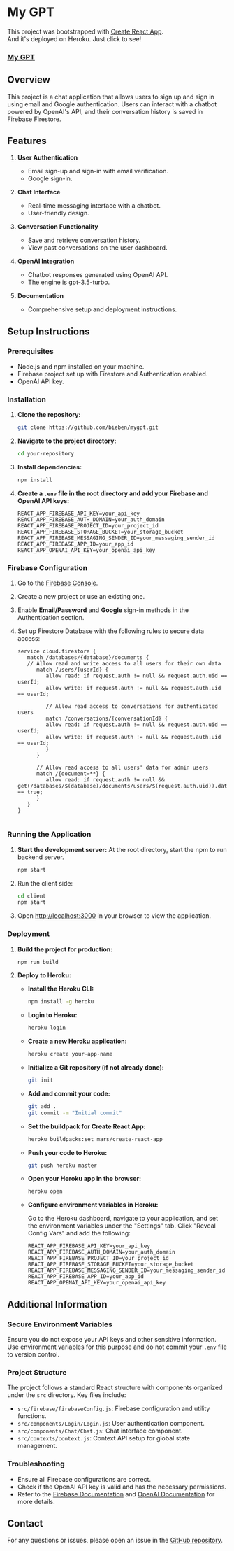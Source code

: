 # My GPT
This project was bootstrapped with [Create React App](https://github.com/facebook/create-react-app).  
And it's deployed on Heroku. Just click to see!
### [My GPT](https://my-gpt-client-aa4f34b370ff.herokuapp.com/)



## Overview

This project is a chat application that allows users to sign up and sign in using email and Google authentication. Users can interact with a chatbot powered by OpenAI's API, and their conversation history is saved in Firebase Firestore.

## Features

1. **User Authentication**
   - Email sign-up and sign-in with email verification.
   - Google sign-in.

2. **Chat Interface**
   - Real-time messaging interface with a chatbot.
   - User-friendly design.

3. **Conversation Functionality**
   - Save and retrieve conversation history.
   - View past conversations on the user dashboard.

4. **OpenAI Integration**
   - Chatbot responses generated using OpenAI API.
   - The engine is gpt-3.5-turbo.

5. **Documentation**
   - Comprehensive setup and deployment instructions.

## Setup Instructions

### Prerequisites

- Node.js and npm installed on your machine.
- Firebase project set up with Firestore and Authentication enabled.
- OpenAI API key.

### Installation

1. **Clone the repository:**

   ```bash
   git clone https://github.com/bieben/mygpt.git
   ```

2. **Navigate to the project directory:**

   ```bash
   cd your-repository
   ```

3. **Install dependencies:**

   ```bash
   npm install
   ```

4. **Create a `.env` file in the root directory and add your Firebase and OpenAI API keys:**

   ```plaintext
   REACT_APP_FIREBASE_API_KEY=your_api_key
   REACT_APP_FIREBASE_AUTH_DOMAIN=your_auth_domain
   REACT_APP_FIREBASE_PROJECT_ID=your_project_id
   REACT_APP_FIREBASE_STORAGE_BUCKET=your_storage_bucket
   REACT_APP_FIREBASE_MESSAGING_SENDER_ID=your_messaging_sender_id
   REACT_APP_FIREBASE_APP_ID=your_app_id
   REACT_APP_OPENAI_API_KEY=your_openai_api_key
   ```

### Firebase Configuration

1. Go to the [Firebase Console](https://console.firebase.google.com/).
2. Create a new project or use an existing one.
3. Enable **Email/Password** and **Google** sign-in methods in the Authentication section.
4. Set up Firestore Database with the following rules to secure data access:

   ```plaintext
   service cloud.firestore {
      match /databases/{database}/documents {
      // Allow read and write access to all users for their own data
         match /users/{userId} {
            allow read: if request.auth != null && request.auth.uid == userId;
            allow write: if request.auth != null && request.auth.uid == userId;

            // Allow read access to conversations for authenticated users
            match /conversations/{conversationId} {
            allow read: if request.auth != null && request.auth.uid == userId;
            allow write: if request.auth != null && request.auth.uid == userId;
            }
         }

         // Allow read access to all users' data for admin users
         match /{document=**} {
            allow read: if request.auth != null && get(/databases/$(database)/documents/users/$(request.auth.uid)).data.isAdmin == true;
         }
      }
   }


### Running the Application

1. **Start the development server:**
   At the root directory, start the npm to run backend server.

   ```bash
   npm start
   ```
2. Run the client side:
   ```bash
   cd client
   npm start
   ```
3. Open [http://localhost:3000](http://localhost:3000) in your browser to view the application.

### Deployment

1. **Build the project for production:**

   ```bash
   npm run build
   ```

2. **Deploy to Heroku:**

   - **Install the Heroku CLI:**

     ```bash
     npm install -g heroku
     ```

   - **Login to Heroku:**

     ```bash
     heroku login
     ```

   - **Create a new Heroku application:**

     ```bash
     heroku create your-app-name
     ```

   - **Initialize a Git repository (if not already done):**

     ```bash
     git init
     ```

   - **Add and commit your code:**

     ```bash
     git add .
     git commit -m "Initial commit"
     ```

   - **Set the buildpack for Create React App:**

     ```bash
     heroku buildpacks:set mars/create-react-app
     ```

   - **Push your code to Heroku:**

     ```bash
     git push heroku master
     ```

   - **Open your Heroku app in the browser:**

     ```bash
     heroku open
     ```

   - **Configure environment variables in Heroku:**

     Go to the Heroku dashboard, navigate to your application, and set the environment variables under the "Settings" tab. Click "Reveal Config Vars" and add the following:

     ```plaintext
     REACT_APP_FIREBASE_API_KEY=your_api_key
     REACT_APP_FIREBASE_AUTH_DOMAIN=your_auth_domain
     REACT_APP_FIREBASE_PROJECT_ID=your_project_id
     REACT_APP_FIREBASE_STORAGE_BUCKET=your_storage_bucket
     REACT_APP_FIREBASE_MESSAGING_SENDER_ID=your_messaging_sender_id
     REACT_APP_FIREBASE_APP_ID=your_app_id
     REACT_APP_OPENAI_API_KEY=your_openai_api_key
     ```

## Additional Information

### Secure Environment Variables

Ensure you do not expose your API keys and other sensitive information. Use environment variables for this purpose and do not commit your `.env` file to version control.

### Project Structure

The project follows a standard React structure with components organized under the `src` directory. Key files include:

- `src/firebase/firebaseConfig.js`: Firebase configuration and utility functions.
- `src/components/Login/Login.js`: User authentication component.
- `src/components/Chat/Chat.js`: Chat interface component.
- `src/contexts/context.js`: Context API setup for global state management.

### Troubleshooting

- Ensure all Firebase configurations are correct.
- Check if the OpenAI API key is valid and has the necessary permissions.
- Refer to the [Firebase Documentation](https://firebase.google.com/docs) and [OpenAI Documentation](https://beta.openai.com/docs) for more details.

## Contact

For any questions or issues, please open an issue in the [GitHub repository](https://github.com/bieben/mygpt/issues).

